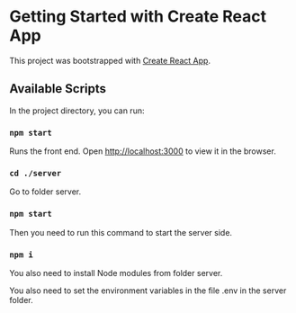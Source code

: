 # Getting Started with Create React App

This project was bootstrapped with [Create React App](https://github.com/facebook/create-react-app).

## Available Scripts

In the project directory, you can run:

### `npm start`

Runs the front end.
Open [http://localhost:3000](http://localhost:3000) to view it in the browser.

### `cd ./server`
Go to folder server.

### `npm start`

Then you need to run this command to start the server side.

### `npm i`
You also need to install Node modules from folder server.

You also need to set the environment variables in the file .env in the server folder.

